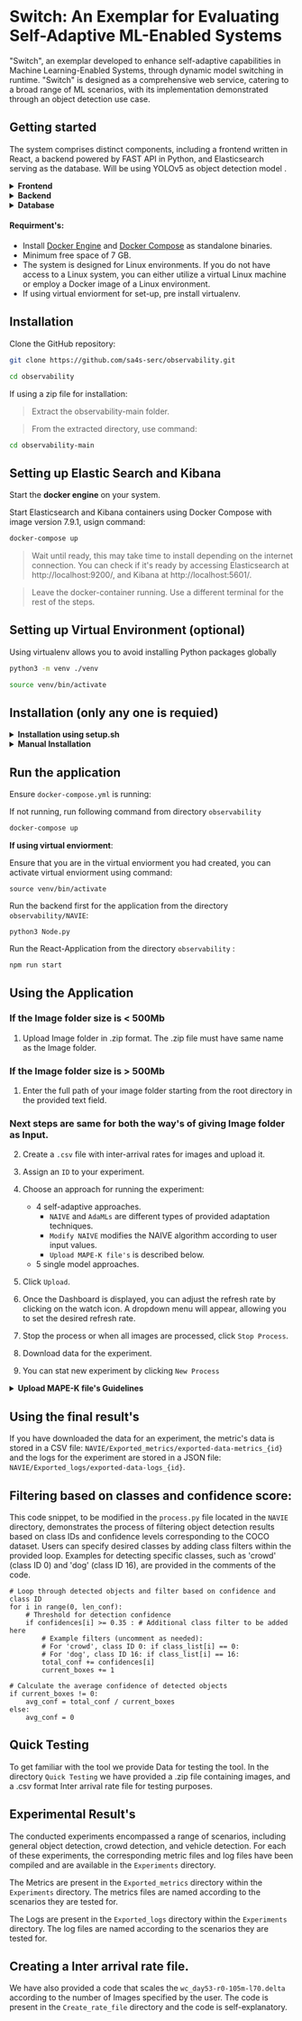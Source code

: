 # Switch: An Exemplar for Evaluating Self-Adaptive ML-Enabled Systems

"Switch", an exemplar developed to enhance self-adaptive capabilities in Machine Learning-Enabled Systems, through dynamic model switching in runtime.  "Switch" is designed as a comprehensive web service, catering to a broad range of ML scenarios, with its implementation demonstrated through an object detection use case.

## Getting started

The system comprises distinct components, including a frontend written in React, a backend powered by FAST API in Python, and Elasticsearch serving as the database. Will be using YOLOv5 as object detection model .



<details>
<summary><b>Frontend</b></summary>

- **Technology Stack:** React
- **Startup Command:** `npm run start`
- **Port:** 3000
- **Access:** The web application is accessible at http://localhost:3000.
  
</details>

<details>
<summary><b>Backend</b></summary>

- **Technology Stack:** FAST API, Python
- **Startup Command:** `python3 Node.py`
- **Port:** 3001

</details>

<details>
<summary><b>Database</b></summary>

- **Technology:** Elasticsearch and Kibana
- **Data Storage:**
  1. Image data encoded from the input image.
  2. Metrics obtained from object detection, including confidence scores and detection boxes.
  3. System logs.

</details>

#### Requirment's:

- Install [Docker Engine](https://docs.docker.com/get-docker/) and [Docker Compose](https://docs.docker.com/compose/install/) as standalone binaries.
- Minimum free space of 7 GB.
- The system is designed for Linux environments. If you do not have access to a Linux system, you can either utilize a virtual Linux machine or employ a Docker image of a Linux environment.
- If using virtual enviorment for set-up, pre install virtualenv.
  
## Installation

Clone the GitHub repository:

```bash
git clone https://github.com/sa4s-serc/observability.git
```

```bash
cd observability
```

If using a zip file for installation:

> Extract the observability-main folder.

>From the extracted directory, use command:
```bash
cd observability-main
```


## Setting up Elastic Search and Kibana 
Start the **docker engine** on your system.

Start Elasticsearch and Kibana containers using Docker Compose with image version 7.9.1, usign command:


```bash
docker-compose up
```

> Wait until ready, this may take time to install depending on the internet connection.
> You can check if it's ready by accessing Elasticsearch at http://localhost:9200/, and Kibana at http://localhost:5601/.

> Leave the docker-container running. Use a different terminal for the rest of the steps.

## Setting up Virtual Environment (optional)

Using virtualenv allows you to avoid installing Python packages globally

```bash
python3 -m venv ./venv

source venv/bin/activate
```

## Installation (only any one is requied)

<details>
<summary><b>Installation using setup.sh</b></summary>


 ```bash
chmod +x setup.sh
./setup.sh
```
</details>

<details>
<summary><b>Manual Installation</b></summary>
 
### Importing Dashboard


```bash
curl -X POST "http://localhost:5601/api/saved_objects/_import" -H "kbn-xsrf: true" --form file=@export.ndjson
```
 
### Setting up Frontend

To install node module's:

```bash
npm install
```


### Setting up Backend: Model loader, MAPE-K, Locust a load tester.


```bash
cd NAVIE

pip install -r requirements.txt

python3 process_model.py

```
</details>

## Run the application

Ensure `docker-compose.yml` is running:

If not running, run following command from directory `observability`
```bash
docker-compose up
```

**If using virtual enviorment**:

Ensure that you are in the virtual enviorment you had created, you can activate virtual enviorment using command:
```
source venv/bin/activate
```


Run the backend first for the application from the directory `observability/NAVIE`:

```
python3 Node.py
```

Run the React-Application from the directory `observability` :

```
npm run start
```


## Using the Application

### If the Image folder size is < 500Mb
1. Upload Image folder in .zip format. The .zip file must have same name as the Image folder.

### If the Image folder size is > 500Mb
1. Enter the full path of your image folder starting from the root directory in the provided text field.
   
### Next steps are same for both the way's of giving Image folder as Input.

2. Create a `.csv` file with inter-arrival rates for images and upload it.
3. Assign an `ID` to your experiment.
4. Choose an approach for running the experiment:
    - 4 self-adaptive approaches.
      - `NAIVE` and `AdaMLs` are different types of provided adaptation techniques.
      - `Modify NAIVE` modifies the NAIVE algorithm according to user input values.
      - `Upload MAPE-K file's` is described below.
    - 5 single model approaches.

5. Click `Upload`.
6. Once the Dashboard is displayed, you can adjust the refresh rate by clicking on the watch icon. A dropdown menu will appear, allowing you to set the desired refresh rate.
7. Stop the process or when all images are processed, click `Stop Process`.
8. Download data for the experiment.
9. You can stat new experiment by clicking `New Process`
  
<details>
<summary><b>Upload MAPE-K file's Guidelines</b></summary>


---

To effectively implement and utilize the MAPE-K framework, follow these steps:

**Upload the Following Files:**

- **`monitor.py`:**
  - Description: This file monitors the relevant metrics for adaptation.
  - Guidelines: Refer to code below to extract nessesary metrics from datastorage.
  - Implementation: Define a planner object and pass the extracted metrics to it.
  

  <details>
  <summary><b>Code for Fetching past n metrics average from Elasticsearch</b></summary>
    
      def fetch_past_n_metrics_average():
    
        fields = ["model_processing_time", "detection_boxes", "confidence"]

        # Get the total count of documents in the index
        doc_count = es.count(index=index_name)["count"]

        # Calculate the number of documents to fetch
        num_docs_to_fetch = min(num_documents, doc_count)

        # Set the query to fetch the desired documents
        query = {
            "size": num_docs_to_fetch,
            "sort": [
                {"log_id": {"order": "desc"}}
            ]
        }

        # Fetch the documents from Elasticsearch
        response = es.search(index=index_name, body=query)

        # Initialize dictionaries to store the values for each field
        field_values = {field: [] for field in fields}

        # Extract the field values from the fetched documents
        for hit in response["hits"]["hits"]:
            for field in fields:
                field_value = hit["_source"][field]
                try:
                    field_value = float(field_value)
                    field_values[field].append(field_value)
                except ValueError:
                    pass

        # Calculate the mean for each field
        mean_values = {field: sum(field_values[field]) / len(field_values[field]) if field_values[field] else 0
                      for field in fields}

        # Return the mean values
        temp_dict = {}
        for field, mean_value in mean_values.items():
            temp_dict[field] = mean_value

        return [temp_dict["confidence"], temp_dict["model_processing_time"], temp_dict["detection_boxes"]]
  </details>

  <details>
  <summary><b>Code to Extract model in use and input rate:</b></summary>

      def extract_metric(file_name):
          df = pd.read_csv(file_name, header=None)
          
          array = df.to_numpy()
          return array[0][0]

      monitor_dict = {}  # Initialize the dictionary to store monitored values
      monitor_dict["model"] = extract_metric("../model.csv")
      monitor_dict["Input_rate"] = extract_metric("../monitor.csv")
  </details>
  


 - **`planner.py`:**
   - Description: This code is responsible for determining the necessity of adaptation.
   - Implementation: Develop logic within this file to plan and decide whether adaptation is required.

 - **`Analyzer.py`:**
   - Description: This code determines the result of the adaptation process.
   - Implementation: Include logic to determine the adaptation step.

 - **`Execute.py`:**
   - Description: Executes the model switch.
   - Guidelines: Refer to the code below for model switching.
   - Implementation: Integrate the necessary logic to perform the model switch.

    <details>
    <summary><b>Model Switching code</b></summary>

        def switch_model(model_name):
          f = open("../model.csv", "w")
          f.write(model_name)
          f.close()
      
        def perform_action(act):
          # model switch takes place by changing the model name in the model.csv file .
          if (act == 1):
              # switch model to n
              switch_model("yolov5n")

          elif (act == 2):
              # switch model to s
              switch_model("yolov5s")

          elif (act == 3):
              # switch model to m
              switch_model("yolov5m")

          elif (act == 4):
              # switch model to l
              switch_model("yolov5l")

          elif (act == 5):
              # Switch model to xl
              switch_model("yolov5x")

          print("Adaptation completed.")
    </details>


 - **`Knowledge.zip`:**
   - Description: A zip file containing all the knowledge files required by the MAPE-K framework for the successful generation and execution of adaptations.

**Folder Structure:**

   - Your code files are saved in a folder structure: `NAIVE/external_MAPE_K_<id>`.
   - You have the flexibility to make direct changes to any file within this specified directory.

**Note:**

Ensure that the code files adhere to the specified guidelines for seamless integration with the MAPE-K framework.

</details>

## Using the final result's 
If you have downloaded the data for an experiment, the metric's data is stored in a CSV file: `NAVIE/Exported_metrics/exported-data-metrics_{id}` and the logs for the experiment are stored in a JSON file: `NAVIE/Exported_logs/exported-data-logs_{id}`.
 
## Filtering based on classes and confidence score:


This code snippet, to be modified in the `process.py` file located in the `NAVIE` directory, demonstrates the process of filtering object detection results based on class IDs and confidence levels corresponding to the COCO dataset. Users can specify desired classes by adding class filters within the provided loop. Examples for detecting specific classes, such as 'crowd' (class ID 0) and 'dog' (class ID 16), are provided in the comments of the code.

```
# Loop through detected objects and filter based on confidence and class ID
for i in range(0, len_conf):
    # Threshold for detection confidence
    if confidences[i] >= 0.35 : # Additional class filter to be added here
        # Example filters (uncomment as needed):
        # For 'crowd', class ID 0: if class_list[i] == 0:
        # For 'dog', class ID 16: if class_list[i] == 16:
        total_conf += confidences[i]
        current_boxes += 1

# Calculate the average confidence of detected objects
if current_boxes != 0:
    avg_conf = total_conf / current_boxes
else:
    avg_conf = 0
```

## Quick Testing
To get familiar with the tool we provide Data for testing the tool. In the directory `Quick Testing` we have provided a .zip file containing images, and a .csv format Inter arrival rate file for testing purposes. 

## Experimental Result's
The conducted experiments encompassed a range of scenarios, including general object detection, crowd detection, and vehicle detection. For each of these experiments, the corresponding metric files and log files have been compiled and are available in the `Experiments` directory.

The Metrics are present in the `Exported_metrics` directory within the `Experiments` directory. The metrics files are named according to the scenarios they are tested for.

The Logs are present in the `Exported_logs` directory within the `Experiments` directory. The log files are named according to the scenarios they are tested for.

## Creating a Inter arrival rate file.
We have also provided a code that scales the `wc_day53-r0-105m-l70.delta` according to the number of Images specified by the user. The code is present in the `Create_rate_file` directory and the code is self-explanatory. 
